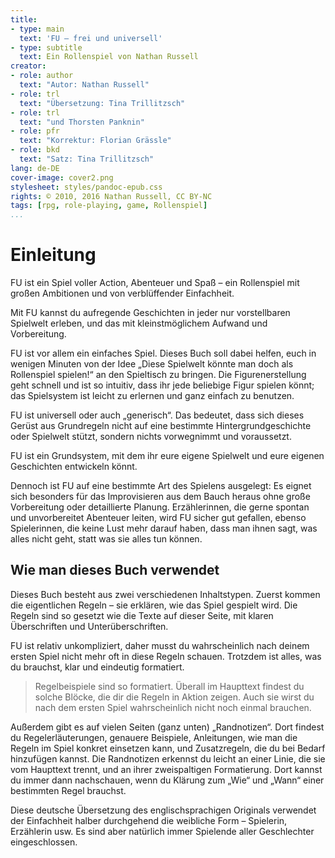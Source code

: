 ```yaml
---
title:
- type: main
  text: 'FU – frei und universell'
- type: subtitle
  text: Ein Rollenspiel von Nathan Russell
creator:
- role: author
  text: "Autor: Nathan Russell"
- role: trl
  text: "Übersetzung: Tina Trillitzsch"
- role: trl
  text: "und Thorsten Panknin"
- role: pfr
  text: "Korrektur: Florian Grässle"
- role: bkd
  text: "Satz: Tina Trillitzsch"
lang: de-DE
cover-image: cover2.png
stylesheet: styles/pandoc-epub.css
rights: © 2010, 2016 Nathan Russell, CC BY-NC
tags: [rpg, role-playing, game, Rollenspiel]
...
```



# Einleitung
FU ist ein Spiel voller Action, Abenteuer und Spaß – ein Rollenspiel mit großen Ambitionen und von verblüffender Einfachheit.

Mit FU kannst du aufregende Geschichten in jeder nur vorstellbaren Spielwelt erleben, und das mit kleinstmöglichem Aufwand und Vorbereitung.

FU ist vor allem ein einfaches Spiel. Dieses Buch soll dabei helfen, euch in wenigen Minuten von der Idee „Diese Spielwelt könnte man doch als Rollenspiel spielen!“ an den Spieltisch zu bringen. Die Figurenerstellung geht schnell und ist so intuitiv, dass ihr jede beliebige Figur spielen könnt; das Spielsystem ist leicht zu erlernen und ganz einfach zu benutzen.

FU ist universell oder auch „generisch“. Das bedeutet, dass sich dieses Gerüst aus Grundregeln nicht auf eine bestimmte Hintergrundgeschichte oder Spielwelt stützt, sondern nichts vorwegnimmt und voraussetzt.

FU ist ein Grundsystem, mit dem ihr eure eigene Spielwelt und eure eigenen Geschichten entwickeln könnt.

Dennoch ist FU auf eine bestimmte Art des Spielens ausgelegt: Es eignet sich besonders für das Improvisieren aus dem Bauch heraus ohne große Vorbereitung oder detaillierte Planung. Erzählerinnen, die gerne spontan und unvorbereitet Abenteuer leiten, wird FU sicher gut gefallen, ebenso Spielerinnen, die keine Lust mehr darauf haben, dass man ihnen sagt, was alles nicht geht, statt was sie alles tun können.


## Wie man dieses Buch verwendet
Dieses Buch besteht aus zwei verschiedenen Inhaltstypen. Zuerst kommen die eigentlichen Regeln – sie erklären, wie das Spiel gespielt wird. Die Regeln sind so gesetzt wie die Texte auf dieser Seite, mit klaren Überschriften und Unterüberschriften.

FU ist relativ unkompliziert, daher musst du wahrscheinlich nach deinem ersten Spiel nicht mehr oft in diese Regeln schauen. Trotzdem ist alles, was du brauchst, klar und eindeutig formatiert.

> Regelbeispiele sind so formatiert. Überall im Haupttext findest du solche Blöcke, die dir die Regeln in Aktion zeigen. Auch sie wirst du nach dem ersten Spiel wahrscheinlich nicht noch einmal brauchen.

Außerdem gibt es auf vielen Seiten (ganz unten) „Randnotizen“. Dort findest du Regelerläuterungen, genauere Beispiele, Anleitungen, wie man die Regeln im Spiel konkret einsetzen kann, und Zusatzregeln, die du bei Bedarf hinzufügen kannst. Die Randnotizen erkennst du leicht an einer Linie, die sie vom Haupttext trennt, und an ihrer zweispaltigen Formatierung. Dort kannst du immer dann nachschauen, wenn du Klärung zum „Wie“ und „Wann“ einer bestimmten Regel brauchst.

Diese deutsche Übersetzung des englischsprachigen Originals verwendet der Einfachheit halber durchgehend die weibliche Form – Spielerin, Erzählerin usw. Es sind aber natürlich immer Spielende aller Geschlechter eingeschlossen.
